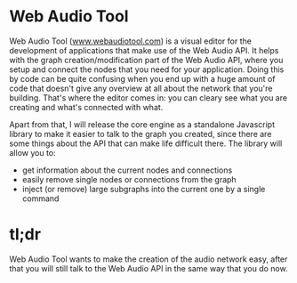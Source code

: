 # Web Audio Tool

Web Audio Tool (www.webaudiotool.com) is a visual editor for the development of applications that make use of the Web Audio API. It helps with the graph creation/modification part of the Web Audio API, where you setup and connect the nodes that you need for your application. Doing this by code can be quite confusing when you end up with a huge amount of code that doesn't give any overview at all about the network that you're building. That's where the editor comes in: you can cleary see what you are creating and what's connected with what.

Apart from that, I will release the core engine as a standalone Javascript library to make it easier to talk to the graph you created, since there are some things about the API that can make life difficult there. The library will allow you to:
* get information about the current nodes and connections
* easily remove single nodes or connections from the graph
* inject (or remove) large subgraphs into the current one by a single command

# tl;dr
Web Audio Tool wants to make the creation of the audio network easy, after that you will still talk to the Web Audio API in the same way that you do now.
